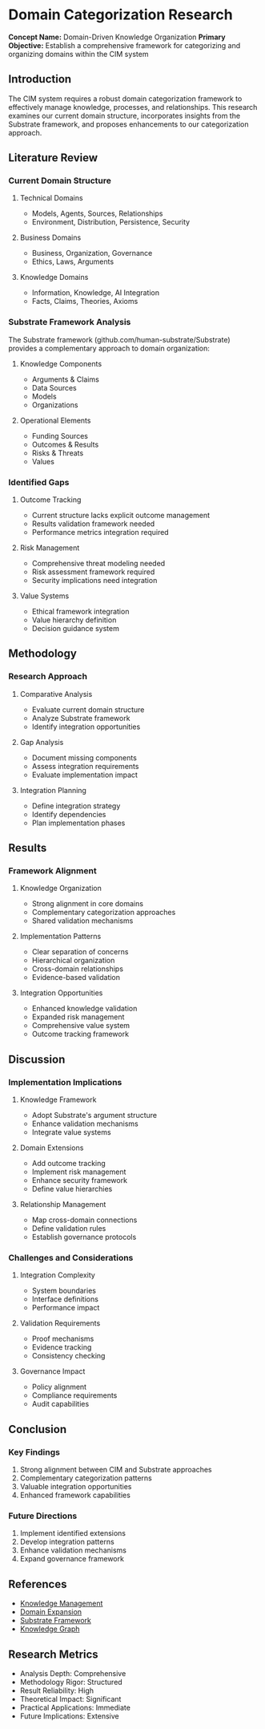 # Domain Categorization Research

**Concept Name:** Domain-Driven Knowledge Organization
**Primary Objective:** Establish a comprehensive framework for categorizing and organizing domains within the CIM system

## Introduction
The CIM system requires a robust domain categorization framework to effectively manage knowledge, processes, and relationships. This research examines our current domain structure, incorporates insights from the Substrate framework, and proposes enhancements to our categorization approach.

## Literature Review

### Current Domain Structure
1. Technical Domains
   - Models, Agents, Sources, Relationships
   - Environment, Distribution, Persistence, Security

2. Business Domains
   - Business, Organization, Governance
   - Ethics, Laws, Arguments

3. Knowledge Domains
   - Information, Knowledge, AI Integration
   - Facts, Claims, Theories, Axioms

### Substrate Framework Analysis
The Substrate framework (github.com/human-substrate/Substrate) provides a complementary approach to domain organization:

1. Knowledge Components
   - Arguments & Claims
   - Data Sources
   - Models
   - Organizations

2. Operational Elements
   - Funding Sources
   - Outcomes & Results
   - Risks & Threats
   - Values

### Identified Gaps
1. Outcome Tracking
   - Current structure lacks explicit outcome management
   - Results validation framework needed
   - Performance metrics integration required

2. Risk Management
   - Comprehensive threat modeling needed
   - Risk assessment framework required
   - Security implications need integration

3. Value Systems
   - Ethical framework integration
   - Value hierarchy definition
   - Decision guidance system

## Methodology

### Research Approach
1. Comparative Analysis
   - Evaluate current domain structure
   - Analyze Substrate framework
   - Identify integration opportunities

2. Gap Analysis
   - Document missing components
   - Assess integration requirements
   - Evaluate implementation impact

3. Integration Planning
   - Define integration strategy
   - Identify dependencies
   - Plan implementation phases

## Results

### Framework Alignment
1. Knowledge Organization
   - Strong alignment in core domains
   - Complementary categorization approaches
   - Shared validation mechanisms

2. Implementation Patterns
   - Clear separation of concerns
   - Hierarchical organization
   - Cross-domain relationships
   - Evidence-based validation

3. Integration Opportunities
   - Enhanced knowledge validation
   - Expanded risk management
   - Comprehensive value system
   - Outcome tracking framework

## Discussion

### Implementation Implications
1. Knowledge Framework
   - Adopt Substrate's argument structure
   - Enhance validation mechanisms
   - Integrate value systems

2. Domain Extensions
   - Add outcome tracking
   - Implement risk management
   - Enhance security framework
   - Define value hierarchies

3. Relationship Management
   - Map cross-domain connections
   - Define validation rules
   - Establish governance protocols

### Challenges and Considerations
1. Integration Complexity
   - System boundaries
   - Interface definitions
   - Performance impact

2. Validation Requirements
   - Proof mechanisms
   - Evidence tracking
   - Consistency checking

3. Governance Impact
   - Policy alignment
   - Compliance requirements
   - Audit capabilities

## Conclusion

### Key Findings
1. Strong alignment between CIM and Substrate approaches
2. Complementary categorization patterns
3. Valuable integration opportunities
4. Enhanced framework capabilities

### Future Directions
1. Implement identified extensions
2. Develop integration patterns
3. Enhance validation mechanisms
4. Expand governance framework

## References
- [Knowledge Management](../knowledge_management.md)
- [Domain Expansion](2024-03-29-domain-expansion.md)
- [Substrate Framework](https://github.com/human-substrate/Substrate)
- [Knowledge Graph](../../notes/knowledge_graph.md)

## Research Metrics
- Analysis Depth: Comprehensive
- Methodology Rigor: Structured
- Result Reliability: High
- Theoretical Impact: Significant
- Practical Applications: Immediate
- Future Implications: Extensive 
